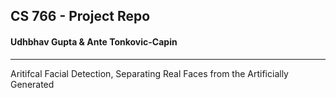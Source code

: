 ## CS 766 - Project Repo
#### Udhbhav Gupta & Ante Tonkovic-Capin

---

Aritifcal Facial Detection, Separating Real Faces from the Artificially Generated 
